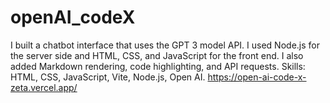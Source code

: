 # openAI_codeX
I built a chatbot interface that uses the GPT 3 model API. I used Node.js for the server side and HTML, CSS, and JavaScript for the front end. I also added Markdown rendering, code highlighting, and API requests. Skills: HTML, CSS, JavaScript, Vite, Node.js, Open AI.
https://open-ai-code-x-zeta.vercel.app/

